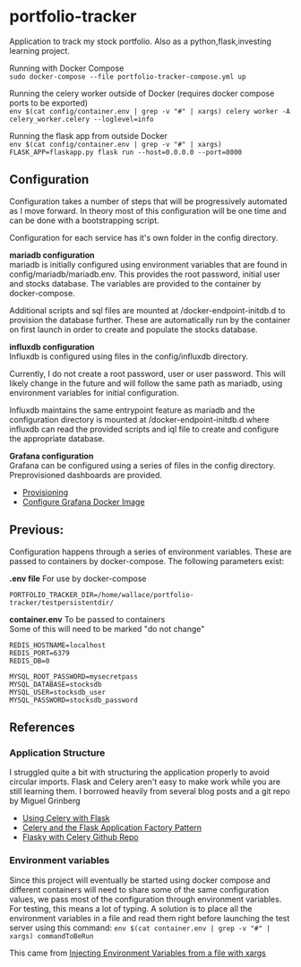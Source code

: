 # portfolio-tracker
Application to track my stock portfolio. Also as a python,flask,investing learning project.

Running with Docker Compose  
`sudo docker-compose --file portfolio-tracker-compose.yml up`

Running the celery worker outside of Docker (requires docker compose ports to be exported)  
`env $(cat config/container.env | grep -v "#" | xargs) celery worker -A celery_worker.celery --loglevel=info`

Running the flask app from outside Docker  
`env $(cat config/container.env | grep -v "#" | xargs) FLASK_APP=flaskapp.py flask run --host=0.0.0.0 --port=8000`

## Configuration
Configuration takes a number of steps that will be progressively automated as I move forward. In theory most of this
 configuration will be one time and can be done with a bootstrapping script.

Configuration for each service has it's own folder in the config directory.

**mariadb configuration**  
mariadb is initially configured using environment variables that are found in config/mariadb/mariadb.env. This provides the root
password, initial user and stocks database. The variables are provided to the container by docker-compose.

Additional scripts and sql files are mounted at /docker-endpoint-initdb.d to provision the database further.  These are automatically run by the container on first launch in order to create and populate the stocks database.

**influxdb configuration**  
Influxdb is configured using files in the config/influxdb directory.   

Currently, I do not create a root password, user or user password. This will likely change in the future and will follow the same
path as mariadb, using environment variables for initial configuration.

Influxdb maintains the same entrypoint feature as mariadb and the configuration directory is mounted at /docker-endpoint-initdb.d
where influxdb can read the provided scripts and iql file to create and configure the appropriate database. 

**Grafana configuration**  
Grafana can be configured using a series of files in the config directory. Preprovisioned dashboards are provided.   
+ [Provisioning](https://grafana.com/docs/grafana/latest/administration/provisioning/)  
+ [Configure Grafana Docker Image](https://grafana.com/docs/grafana/latest/installation/configure-docker/)

**Previous:**  
-------
Configuration happens through a series of environment variables. These are passed to containers by docker-compose. The following
parameters exist:  

**.env file** For use by docker-compose
```
PORTFOLIO_TRACKER_DIR=/home/wallace/portfolio-tracker/testpersistentdir/
```

**container.env** To be passed to containers  
Some of this will need to be marked "do not change"
```
REDIS_HOSTNAME=localhost
REDIS_PORT=6379
REDIS_DB=0

MYSQL_ROOT_PASSWORD=mysecretpass
MYSQL_DATABASE=stocksdb
MYSQL_USER=stocksdb_user
MYSQL_PASSWORD=stocksdb_password
```


## References

### Application Structure
I struggled quite a bit with structuring the application properly to avoid circular imports. Flask and Celery aren't easy to make work while you are still learning
them. I borrowed heavily from several blog posts and a git repo by Miguel Grinberg
- [Using Celery with Flask](https://blog.miguelgrinberg.com/post/using-celery-with-flask)
- [Celery and the Flask Application Factory Pattern](https://blog.miguelgrinberg.com/post/celery-and-the-flask-application-factory-pattern)
- [Flasky with Celery Github Repo](https://github.com/miguelgrinberg/flasky-with-celery)

### Environment variables
Since this project will eventually be started using docker compose and different containers will need to share
some of the same configuration values, we pass most of the configuration through environment variables. For testing,
this means a lot of typing. A solution is to place all the environment variables in a file and read them right before
launching the test server using this command: `env $(cat container.env | grep -v "#" | xargs) commandToBeRun`

This came from [Injecting Environment Variables from a file with xargs](https://www.mokacoding.com/blog/env-xargs/)
